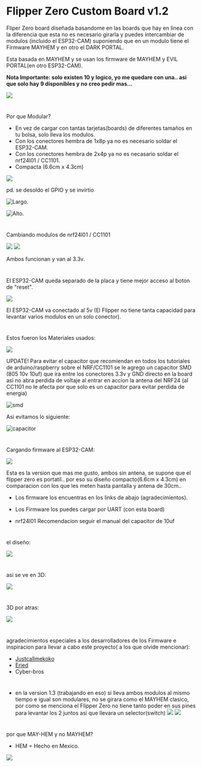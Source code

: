 # Flipper Zero Custom Board v1.2

Fliper Zero board diseñada basandome en las boards que hay en linea con la diferencia que esta no es necesario girarla y puedes intercambiar de modulos (incluido el ESP32-CAM) suponiendo que en un modulo tiene el Firmware MAYHEM y en otro el DARK PORTAL.

Esta basada en MAYHEM y se usan los firmware de MAYHEM y EVIL PORTAL(en otro ESP32-CAM).

**Nota Importante: solo existen 10 y logico, yo me quedare con una.. asi que solo hay 9 disponibles y no creo pedir mas...**

![](images/CC1101onFZ.jpeg)
#
Por que Modular?
- En vez de cargar con tantas tarjetas(boards) de diferentes tamaños en tu bolsa, solo lleva los modulos.
- Con los conectores hembra de 1x8p ya no es necesario soldar el ESP32-CAM.
- Con los conectores hembra de 2x4p ya no es necasario soldar el nrf24l01 / CC1101.
- Compacta (6.6cm x 4.3cm)

![](images/modularview.jpeg)

pd. se desoldo el GPIO y se invirtio

![Largo](images/large.jpeg).

![Alto](images/height.jpeg).
#
Cambiando modulos de nrf24l01 / CC1101

![](images/AssyCC1101.jpeg)
![](images/NRF24onFZ.jpeg)

Ambos funcionan y van al 3.3v.
#
El ESP32-CAM queda separado de la placa y tiene mejor acceso al boton de "reset".

![](images/R1View.jpeg)

El ESP32-CAM va conectado al 5v (El Flipper no tiene tanta capacidad para levantar varios modulos en un solo conector).
#
Estos fueron los Materiales usados:

![](images/RawMats.jpeg)

UPDATE! Para evitar el capacitor que recomiendan en todos los tutoriales de arduino/raspberry sobre el NRF/CC1101 se le agrego un capacitor SMD (805 10v 10uf) que ira entre los conectores 3.3v y GND directo en la board asi no abra perdida de voltaje al entrar en accion la antena del NRF24 (al CC1101 no le afecta por que solo es un capacitor para evitar perdida de energia)

![smd](images/smd.jpeg)

Asi evitamos lo siguiente:

![capacitor](images/capacitortutorial.jpg)

#
Cargando firmware al ESP32-CAM:

![](images/UFirmware.jpeg)

Esta es la version que mas me gusto, ambos sin antena, se supone que el flipper zero es portatil.. por eso su diseño compacto(6.6cm x 4.3cm) en comparacion con los que les meten hasta pantalla y antena de 30cm..

- Los firmware los encuentras en los links de abajo (agradecimientos).

- Los Firmware los puedes cargar por UART (con esta board)

- nrf24l01 Recomendacion seguir el manual del capacitor de 10uf
#
el diseño:

![](images/design.jpg)
#
asi se ve en 3D:

![](images/design3D.jpg)

#
3D por atras:

![](images/design3DB.jpg)

#
agradecimientos especiales a los desarrolladores de los Firmware e inspiracion para llevar a cabo este proyecto( a los que olvide mencionar):
- [Justcallmekoko](https://github.com/justcallmekoko/ESP32Marauder)
- [Eried](https://github.com/eried/flipperzero-mayhem)
- Cyber-bros

# 
- en la version 1.3 (trabajando en eso) si lleva ambos modulos al mismo tiempo e igual son modulares, no se girara como el MAYHEM clasico, por como se menciona el Flipper Zero no tiene tanto poder en sus pines para levantar los 2 juntos asi que llevara un selector(switch)
![](images/1.3prev.jpg)
![](images/1.3prev3D.jpg)

#
por que MAY-HEM y no MAYHEM?

- HEM = Hecho en Mexico.

![](images/V_for_sign.png)
